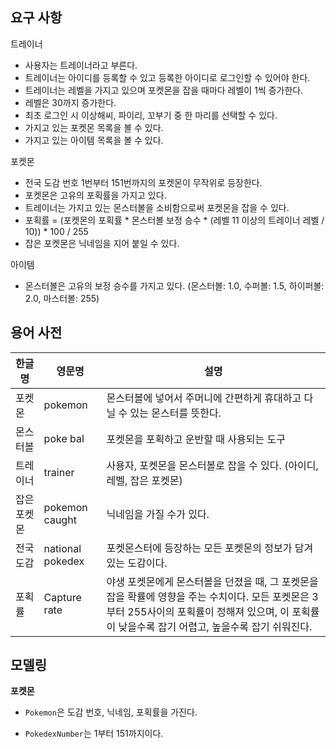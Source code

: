 ## 요구 사항

트레이너

* 사용자는 트레이너라고 부른다.
* 트레이너는 아이디를 등록할 수 있고 등록한 아이디로 로그인할 수 있어야 한다.
* 트레이너는 레벨을 가지고 있으며 포켓몬을 잡을 때마다 레벨이 1씩 증가한다.
* 레벨은 30까지 증가한다.
* 최초 로그인 시 이상해씨, 파이리, 꼬부기 중 한 마리를 선택할 수 있다.
* 가지고 있는 포켓몬 목록을 볼 수 있다.
* 가지고 있는 아이템 목록을 볼 수 있다.

포켓몬

* 전국 도감 번호 1번부터 151번까지의 포켓몬이 무작위로 등장한다.
* 포켓몬은 고유의 포획률을 가지고 있다.
* 트레이너는 가지고 있는 몬스터볼을 소비함으로써 포켓몬을 잡을 수 있다.
* 포획률 = (포켓몬의 포획률 * 몬스터볼 보정 승수 * (레벨 11 이상의 트레이너 레벨 / 10)) * 100 / 255
* 잡은 포켓몬은 닉네임을 지어 붙일 수 있다.

아이템

* 몬스터볼은 고유의 보정 승수를 가지고 있다. (몬스터볼: 1.0, 수퍼볼: 1.5, 하이퍼볼: 2.0, 마스터볼: 255)

## 용어 사전

| 한글명 | 영문명 | 설명 |
| --- | --- | --- |
| 포켓몬 | pokemon | 몬스터볼에 넣어서 주머니에 간편하게 휴대하고 다닐 수 있는 몬스터를 뜻한다. |
| 몬스터볼 | poke bal | 포켓몬을 포획하고 운반할 때 사용되는 도구 |
| 트레이너 | trainer | 사용자, 포켓몬을 몬스터볼로 잡을 수 있다. (아이디, 레벨, 잡은 포켓몬) |
| 잡은 포켓몬 | pokemon caught | 닉네임을 가질 수가 있다. |
| 전국 도감 | national pokedex | 포켓몬스터에 등장하는 모든 포켓몬의 정보가 담겨있는 도감이다. |
| 포획률 | Capture rate | 야생 포켓몬에게 몬스터볼을 던졌을 때, 그 포켓몬을 잡을 확률에 영향을 주는 수치이다. 모든 포켓몬은 3부터 255사이의 포획률이 정해져 있으며, 이 포획률이 낮을수록 잡기 어렵고, 높을수록 잡기 쉬워진다. |

## 모델링

**포켓몬**

- `Pokemon`은 도감 번호, 닉네임, 포획률을 가진다.

- `PokedexNumber`는 1부터 151까지이다.

  